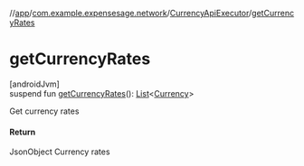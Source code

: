 //[app](../../../index.md)/[com.example.expensesage.network](../index.md)/[CurrencyApiExecutor](index.md)/[getCurrencyRates](get-currency-rates.md)

# getCurrencyRates

[androidJvm]\
suspend fun [getCurrencyRates](get-currency-rates.md)(): [List](https://kotlinlang.org/api/latest/jvm/stdlib/kotlin.collections/-list/index.html)&lt;[Currency](../../com.example.expensesage.data.currencies/-currency/index.md)&gt;

Get currency rates

#### Return

JsonObject Currency rates
